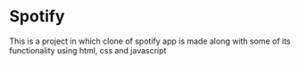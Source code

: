 # Spotify
This is a project in which clone of spotify app is made along with some of its functionality using html, css and javascript

